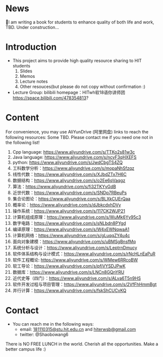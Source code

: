 # News
:green_apple:I am writing a book for students to enhance quality of both life and work, TBD. Under construction...

# Introduction
- This project aims to provide high quality resource sharing to HIT students
  1. Slides
  2. Memos
  3. Lecture notes
  4. Other resouces(but please do not copy without confirmation :) 
- Lecture Group: bilibili homepage：HITwh软18语你讲师团
https://space.bilibili.com/478354813?
# Content
For convenience, you may use AliYunDrive (阿里网盘) links to reach the following resources: Some TBD. Please contact me if you need one not in the following list!
1. Cpp language: https://www.aliyundrive.com/s/TTKo2s81w3c
2. Java language: https://www.aliyundrive.com/s/ncvF3qHXEFS
3. python: https://www.aliyundrive.com/s/JwdCbgTS4ZQ
4. 工科数学分析：https://www.aliyundrive.com/s/mopaNhSfzqz
5. 线性代数：https://www.aliyundrive.com/s/XJbdZTx7H6C
6. 数据结构：https://www.aliyundrive.com/s/o2Ee6qVaqgz
7. 算法：https://www.aliyundrive.com/s/fi32TKYyGdB
8. 近世代数：https://www.aliyundrive.com/s/SNDp7RBeuPs
9. 集合论图论：https://www.aliyundrive.com/s/BLXkCUErQaa
10. 概率论：https://www.aliyundrive.com/s/dJbkcdxhDVy
11. 操作系统：https://www.aliyundrive.com/s/117CK2WJP21
12. 计算机组成原理：https://www.aliyundrive.com/s/WuMk6Yy95c3
13. 数字电路：https://www.aliyundrive.com/s/sNLbdn8PYgd
14. 编译原理：https://www.aliyundrive.com/s/W4xEWNqwaA1
15. 计算机网络：https://www.aliyundrive.com/s/gLuqqZY4u4c
16. 面向对象建模：https://www.aliyundrive.com/s/uBMSgBnsfMq
17. 系统分析与设计：https://www.aliyundrive.com/s/LeptrnDmucy
18. 软件体系结构与设计模式：https://www.aliyundrive.com/s/rNcHLnEaPuR
19. 软件工程概论: https://www.aliyundrive.com/s/WMew6RRcoBW
20. 软工导论：https://www.aliyundrive.com/s/pfjVYSDJPwK
21. 数据库：https://www.aliyundrive.com/s/LNCn8GQnYRU
22. 近代史等（四门）：https://www.aliyundrive.com/s/ALva6T5n9HS
23. 软件开发过程与项目管理：https://www.aliyundrive.com/s/2VfFhHmmBgt
24. 并行计算：https://www.aliyundrive.com/s/fskShCUCvKQ

# Contact
- You can reach me in the following ways:
  - email: 181110315@stu.hit.edu.cn and hiterwsb@gmail.com
  - twitter: @Shaobowang6

There is NO FREE LUNCH in the world. Cherish all the opportunities. Make a better campus life :)
